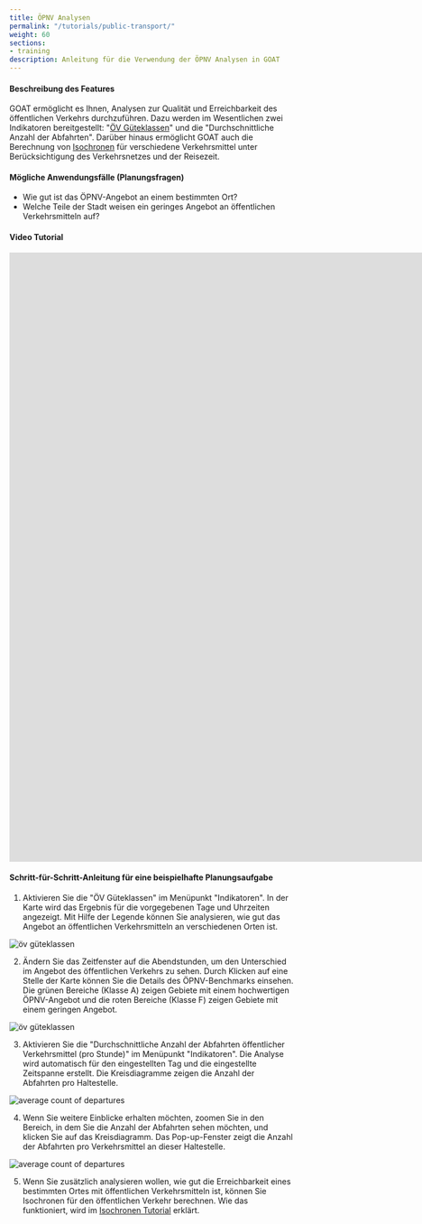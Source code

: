 ```yaml
---
title: ÖPNV Analysen
permalink: "/tutorials/public-transport/"
weight: 60
sections:
- training
description: Anleitung für die Verwendung der ÖPNV Analysen in GOAT
---
```

#### Beschreibung des Features
GOAT ermöglicht es Ihnen, Analysen zur Qualität und Erreichbarkeit des öffentlichen Verkehrs durchzuführen. Dazu werden im Wesentlichen zwei Indikatoren bereitgestellt: "[ÖV Güteklassen](/docs/oev_gueteklasse/ "Dokumentation über ÖV Güteklassen")" und die "Durchschnittliche Anzahl der Abfahrten". Darüber hinaus ermöglicht GOAT auch die Berechnung von [Isochronen](/docs/alphashape/ "Erfahren Sie, wie man Isochronen berechnet") für verschiedene Verkehrsmittel unter Berücksichtigung des Verkehrsnetzes und der Reisezeit. 

#### Mögliche Anwendungsfälle (Planungsfragen)
* Wie gut ist das ÖPNV-Angebot an einem bestimmten Ort? 
* Welche Teile der Stadt weisen ein geringes Angebot an öffentlichen Verkehrsmitteln auf? 

#### Video Tutorial
<iframe class="embed-responsive-item" src="https://player.vimeo.com/video/775782337" frameborder="0" webkitallowfullscreen mozallowfullscreen allowfullscreen data-uk-responsive width="1920" height="1080"></iframe>

#### Schritt-für-Schritt-Anleitung für eine beispielhafte Planungsaufgabe

1. Aktivieren Sie die "ÖV Güteklassen" im Menüpunkt "Indikatoren". In der Karte wird das Ergebnis für die vorgegebenen Tage und Uhrzeiten angezeigt. Mit Hilfe der Legende können Sie analysieren, wie gut das Angebot an öffentlichen Verkehrsmitteln an verschiedenen Orten ist.

<img src="/images/tutorials/Public_transport/publictransport_1_de.webp" alt="öv güteklassen" style="max-height:400px;"/>

2. Ändern Sie das Zeitfenster auf die Abendstunden, um den Unterschied im Angebot des öffentlichen Verkehrs zu sehen. Durch Klicken auf eine Stelle der Karte können Sie die Details des ÖPNV-Benchmarks einsehen. Die grünen Bereiche (Klasse A) zeigen Gebiete mit einem hochwertigen ÖPNV-Angebot und die roten Bereiche (Klasse F) zeigen Gebiete mit einem geringen Angebot.

<img src="/images/tutorials/Public_transport/publictransport_2_de.webp" alt="öv güteklassen" style="max-height:400px;"/>

3. Aktivieren Sie die "Durchschnittliche Anzahl der Abfahrten öffentlicher Verkehrsmittel (pro Stunde)" im Menüpunkt "Indikatoren". Die Analyse wird automatisch für den eingestellten Tag und die eingestellte Zeitspanne erstellt. Die Kreisdiagramme zeigen die Anzahl der Abfahrten pro Haltestelle.

<img src="/images/tutorials/Public_transport/publictransport_3_de.webp" alt="average count of departures" style="max-height:400px;"/>

4. Wenn Sie weitere Einblicke erhalten möchten, zoomen Sie in den Bereich, in dem Sie die Anzahl der Abfahrten sehen möchten, und klicken Sie auf das Kreisdiagramm. Das Pop-up-Fenster zeigt die Anzahl der Abfahrten pro Verkehrsmittel an dieser Haltestelle.

<img src="/images/tutorials/Public_transport/publictransport_4_de.webp" alt="average count of departures" style="max-height:400px;"/>

5.  Wenn Sie zusätzlich analysieren wollen, wie gut die Erreichbarkeit eines bestimmten Ortes mit öffentlichen Verkehrsmitteln ist, können Sie Isochronen für den öffentlichen Verkehr berechnen. Wie das funktioniert, wird im [Isochronen Tutorial](/tutorials/isochrones/ "Isochronen Tutorial") erklärt.


  